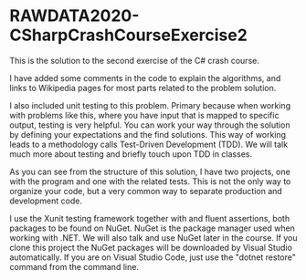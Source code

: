 # RAWDATA2020-CSharpCrashCourseExercise2

This is the solution to the second exercise of the C# crash course.

I have added some comments in the code to explain the algorithms, and links to Wikipedia pages for most parts related to the problem solution. 

I also included unit testing to this problem. Primary because when working with problems like this, where you have input that is mapped to specific output, testing is very helpful. 
You can work your way through the solution by defining your expectations and the find solutions. This way of working leads to a methodology calls Test-Driven Development (TDD). 
We will talk much more about testing and briefly touch upon TDD in classes. 

As you can see from the structure of this solution, I have two projects, one with the program and one with the related tests. This is not the only way to organize your code, but a very common way to 
separate production and development code.

I use the Xunit testing framework together with and fluent assertions, both packages to be found on NuGet. NuGet is the package manager used when working with .NET. We will also talk and use NuGet later in the course.
If you clone this project the NuGet packages will be downloaded by Visual Studio automatically. If you are on Visual Studio Code, just use the "dotnet restore" command from the command line.
